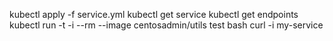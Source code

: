 kubectl apply -f service.yml
kubectl get service
kubectl get endpoints
kubectl run -t -i --rm --image centosadmin/utils test bash
curl -i my-service


